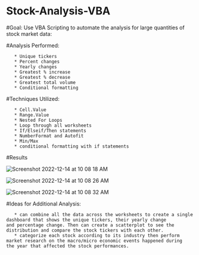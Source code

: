 # Stock-Analysis-VBA


#Goal: Use VBA Scripting to automate the analysis for large quantities of stock market data:

#Analysis Performed:
       
       * Unique tickers
       * Percent changes
       * Yearly changes
       * Greatest % increase
       * Greatest % decrease
       * Greatest total volume
       * Conditional formatting 

#Techniques Utilized:
      
       * Cell.Value
       * Range.Value
       * Nested For Loops
       * Loop through all worksheets
       * If/Elseif/Then statements
       * NumberFormat and Autofit
       * Min/Max
       * conditional formatting with if statements
 
#Results

![Screenshot 2022-12-14 at 10 08 18 AM](https://user-images.githubusercontent.com/117549284/207664004-540d0cd5-3707-4d3b-aa04-a1010ecd64d3.png)

![Screenshot 2022-12-14 at 10 08 26 AM](https://user-images.githubusercontent.com/117549284/207664044-f62425f5-83e9-49f6-b6ee-fe67ed70f0e1.png)

![Screenshot 2022-12-14 at 10 08 32 AM](https://user-images.githubusercontent.com/117549284/207664073-436f8b9d-8150-4290-8f4c-5af124c7753c.png)

#Ideas for Additional Analysis: 
       
       * can combine all the data across the worksheets to create a single dashboard that shows the unique tickers, their yearly change          and percentage change. Then can create a scatterplot to see the distribution and compare the stock tickers with each other. 
       * categorize each stock according to its industry then perform market research on the macro/micro economic events happened during          the year that affected the stock performances. 
